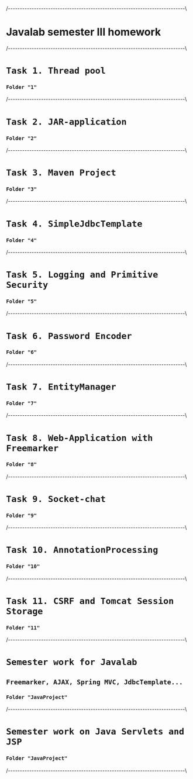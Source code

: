/*---------------------------------------------------------------------------*\

# Javalab semester III homework

/*---------------------------------------------------------------------------*\

# `Task 1. Thread pool`
### `Folder "1"`

/*---------------------------------------------------------------------------*\

# `Task 2. JAR-application`
### `Folder "2"`

/*---------------------------------------------------------------------------*\

# `Task 3. Maven Project`
### `Folder "3"`

/*---------------------------------------------------------------------------*\

# `Task 4. SimpleJdbcTemplate`
### `Folder "4"`

/*---------------------------------------------------------------------------*\

# `Task 5. Logging and Primitive Security`
### `Folder "5"`

/*---------------------------------------------------------------------------*\

# `Task 6. Password Encoder`
### `Folder "6"`

/*---------------------------------------------------------------------------*\

# `Task 7. EntityManager`
### `Folder "7"`

/*---------------------------------------------------------------------------*\

# `Task 8. Web-Application with Freemarker`
### `Folder "8"`

/*---------------------------------------------------------------------------*\

# `Task 9. Socket-chat`
### `Folder "9"`

/*---------------------------------------------------------------------------*\

# `Task 10. AnnotationProcessing`
### `Folder "10"`

/*---------------------------------------------------------------------------*\

# `Task 11. CSRF and Tomcat Session Storage`
### `Folder "11"`

/*---------------------------------------------------------------------------*\

# `Semester work for Javalab`
## `Freemarker, AJAX, Spring MVC, JdbcTemplate...`
### `Folder "JavaProject"`

/*---------------------------------------------------------------------------*\

# `Semester work on Java Servlets and JSP`
### `Folder "JavaProject"`

/*---------------------------------------------------------------------------*\
